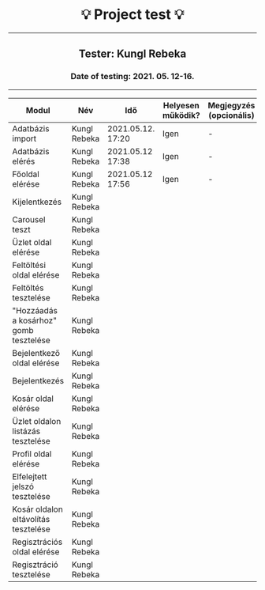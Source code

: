 <h1 align= "center">💡️ Project test 💡️</h1>
<hr>
<h2 align= "center"> Tester: Kungl Rebeka</h2>
<h3 align= "center"> Date of testing: 2021. 05. 12-16. </h3>
<hr>

| Modul | Név | Idő | Helyesen működik? | Megjegyzés (opcionális) |
|-------|------|------|--------------------------|-----------|
| Adatbázis import | Kungl Rebeka | 2021.05.12. 17:20 | Igen | - |
| Adatbázis elérés | Kungl Rebeka | 2021.05.12 17:38 | Igen | - |
| Főoldal elérése | Kungl Rebeka | 2021.05.12 17:56 | Igen | - |
| Kijelentkezés | Kungl Rebeka |  |  |  |
| Carousel teszt | Kungl Rebeka |  |  |  |
| Üzlet oldal elérése | Kungl Rebeka |  |  |  |
| Feltöltési oldal elérése | Kungl Rebeka|  |  |  |
| Feltöltés tesztelése | Kungl Rebeka |  |  |  |
| "Hozzáadás a kosárhoz" gomb tesztelése | Kungl Rebeka |  |  |  |
| Bejelentkező oldal elérése | Kungl Rebeka |  |  |  |
| Bejelentkezés | Kungl Rebeka |  |  |  |
| Kosár oldal elérése | Kungl Rebeka |  |  |  |
| Üzlet oldalon listázás tesztelése | Kungl Rebeka |  |  |  |  |
| Profil oldal elérése | Kungl Rebeka |  |  |   |
| Elfelejtett jelszó tesztelése| Kungl Rebeka |  |  |  |
| Kosár oldalon eltávolítás tesztelése | Kungl Rebeka |  |  |  |
| Regisztrációs oldal elérése | Kungl Rebeka |  |  |  |
| Regisztráció tesztelése| Kungl Rebeka |  |  |  |

